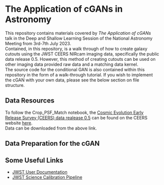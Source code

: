 # The Application of cGANs in Astronomy
This repository contains materials covered by *The Application of cGANs* talk in the Deep and Shallow Learning Session of the National Astronomy Meeting from 3rd-7th July 2023. 
\
Contained, in this repository, is a walk through of how to create galaxy cutouts using the JWST CEERS NIRcam imaging data, specifically the public data release 0.5. However, this method of creating cutouts can be used on other imaging data provided raw data and a matching data kernel.
\
The source code for the conditional GAN is also contained within this repository in the form of a walk-through tutorial. If you wish to implement the cGAN with your own data, please see the below section on file structure.

## Data Resources
To follow the Crop_PSF_Match notebook, the [Cosmic Evolution Early Release Survey (CEERS) data realease 0.5](https://ceers.github.io) can be found on the CEERS website [here](https://ceers.github.io/dr05.html). 
\
Data can be downloaded from the above link.

## Data Preparation for the cGAN

## Some Useful Links
* [JWST User Documentation](https://jwst-docs.stsci.edu/)
* [JWST Science Calibration Pipeline](https://jwst-pipeline.readthedocs.io/en/latest/jwst/introduction.html)
